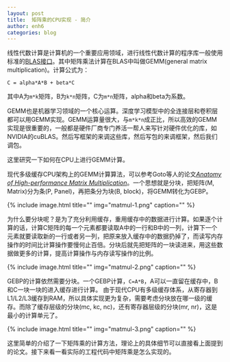```yaml
---
layout: post
title:  矩阵乘的CPU实现 - 简介
author: enh6
categories: blog
---
```


线性代数计算是计算机的一个重要应用领域，进行线性代数计算的程序库一般使用标准的[BLAS接口](https://en.wikipedia.org/wiki/Basic_Linear_Algebra_Subprograms)。其中矩阵乘法计算在BLAS中叫做GEMM(general matrix multiplication)。计算公式为：
```
C = alpha*A*B + beta*C
```
其中A为`m*k`矩阵，B为`k*n`矩阵，C为`m*n`矩阵，alpha和beta为系数。

GEMM也是机器学习领域的一个核心运算。深度学习模型中的全连接层和卷积层都可以用GEMM实现。GEMM运算量很大，与`m*k*n`成正比，所以高效的GEMM实现是很重要的，一般都是硬件厂商专门养活一帮人来写针对硬件优化的库，如NVIDIA的cuBLAS。然后写框架的来调这些库，然后写包的来调框架，然后我们调包。

这里研究一下如何在CPU上进行GEMM计算。

现代多级缓存CPU架构上的GEMM计算算法，可以参考Goto等人的论文[*Anatomy of High-performance Matrix Multiplication*](https://www.cs.utexas.edu/~flame/pubs/GotoTOMS_revision.pdf)。一个思想就是分块，把矩阵(M, Matrix)分为条(P, Panel)，再把条分为块(B, block)，将GEMM转化为GEBP。

{% include image.html title="" img="matmul-1.png" caption="" %}

为什么要分块呢？是为了充分利用缓存，重用缓存中的数据进行计算。如果逐个计算的话，计算C矩阵的每一个元素都要读取A中的一行和B中的一列，计算下一个元素就要读取新的一行或者另一列，把原来放入缓存中的数据扔掉了，而读写内存操作的时间比计算操作要慢何止百倍。分块后就先把矩阵的一块读进来，用这些数据做更多的计算，提高计算操作与内存读写操作的比例。

{% include image.html title="" img="matmul-2.png" caption="" %}

GEBP的计算依然需要分块。一个GEBP计算，`C=A*B`，A可以一直留在缓存中，B和C一块一块的进入缓存进行计算。
由于现代CPU有多级缓存体系，从寄存器到L1/L2/L3缓存到RAM，所以具体实现更为复杂，需要考虑分块放在哪一级的缓存。而除了缓存层级的分块(mc, kc, nc)，还有寄存器层级的分块(mr, nr)，这是最小的计算单元了。

{% include image.html title="" img="matmul-3.png" caption="" %}

这里简单的介绍了一下矩阵乘的计算方法，理论上的具体细节可以直接看上面提到的论文。接下来看一看实际的工程代码中矩阵乘是怎么实现的。
